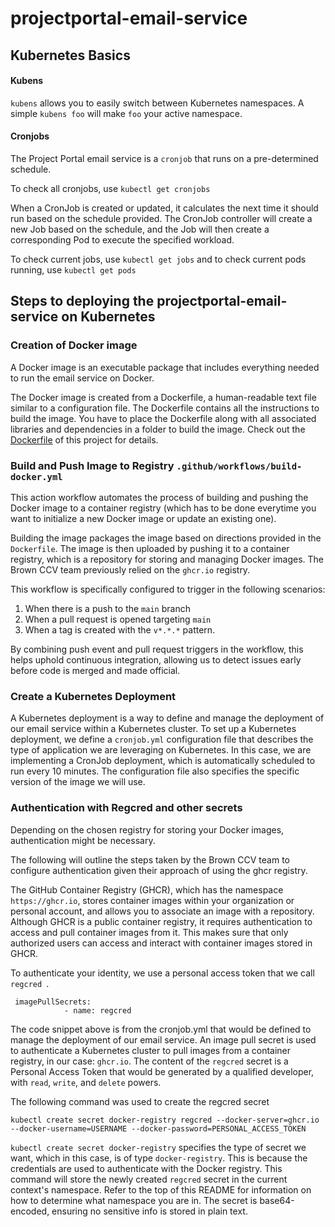 # projectportal-email-service

## Kubernetes Basics
#### Kubens

`kubens` allows you to easily switch between Kubernetes namespaces. A simple `kubens foo` will make `foo` your active namespace.


#### Cronjobs
The Project Portal email service is a `cronjob` that runs on a pre-determined schedule. 

To check all cronjobs, use ```kubectl get cronjobs```

When a CronJob is created or updated, it calculates the next time it should run based on the schedule provided. The CronJob controller will create a new Job based on the schedule, and the Job will then create a corresponding Pod to execute the specified workload.

To check current jobs, use ```kubectl get jobs``` and to check current pods running, use ```kubectl get pods```




## Steps to deploying the projectportal-email-service on Kubernetes 


### Creation of Docker image 
A Docker image is an executable package that includes everything needed to run the email service on Docker.

The Docker image is created from a Dockerfile, a human-readable text file similar to a configuration file. The Dockerfile contains all the instructions to build the image. You have to place the Dockerfile along with all associated libraries and dependencies in a folder to build the image. Check out the [Dockerfile](./Dockerfile) of this project for details.


### Build and Push Image to Registry `.github/workflows/build-docker.yml`
This action workflow automates the process of building and pushing the Docker image to a container registry (which has to be done everytime you want to initialize a new Docker image or update an existing one). 

Building the image packages the image based on directions provided in the `Dockerfile`. The image is then uploaded by pushing it to a container registry, which is a repository for storing and managing Docker images. The Brown CCV team previously relied on the `ghcr.io` registry.

This workflow is specifically configured to trigger in the following scenarios:
1. When there is a push to the `main` branch
2. When a pull request is opened targeting `main` 
3. When a tag is created with the `v*.*.*` pattern. 

By combining push event and pull request triggers in the workflow, this helps uphold continuous integration, allowing us to detect issues early before code is merged and made official. 


### Create a Kubernetes Deployment

A Kubernetes deployment is a way to define and manage the deployment of our email service within a Kubernetes cluster. To set up a Kubernetes deployment, we define a `cronjob.yml` configuration file that describes the type of application we are leveraging on Kubernetes. In this case, we are implementing a CronJob deployment, which is automatically scheduled to run every 10 minutes. The configuration file also specifies the specific version of the image we will use. 


### Authentication with Regcred and other secrets 

Depending on the chosen registry for storing your Docker images, authentication might be necessary. 

The following will outline the steps taken by the Brown CCV team to configure authentication given their approach of using the ghcr registry.

The GitHub Container Registry (GHCR), which has the namespace `https://ghcr.io`, stores container images within your organization or personal account, and allows you to associate an image with a repository. Although GHCR is a public container registry, it requires authentication to access and pull container images from it. This makes sure that only authorized users can access and interact with container images stored in GHCR. 

To authenticate your identity, we use a personal access token that we call `regcred `. 
```
 imagePullSecrets:
            - name: regcred
```

The code snippet above is from the cronjob.yml that would be defined to manage the deployment of our email service. An image pull secret is used to authenticate a Kubernetes cluster to pull images from a container registry, in our case: `ghcr.io`. The content of the `regcred` secret is a Personal Access Token that would be generated by a qualified developer, with `read`, `write`, and `delete` powers.

The following command was used to create the regcred secret 

```
kubectl create secret docker-registry regcred --docker-server=ghcr.io --docker-username=USERNAME --docker-password=PERSONAL_ACCESS_TOKEN
```
`kubectl create secret docker-registry` specifies the type of secret we want, which in this case, is of type `docker-registry`. This is because the credentials are used to authenticate with the Docker registry. This command will store the newly created `regcred` secret in the current context's namespace. Refer to the top of this README for information on how to determine what namespace you are in. The secret is base64-encoded, ensuring no sensitive info is stored in plain text.  

